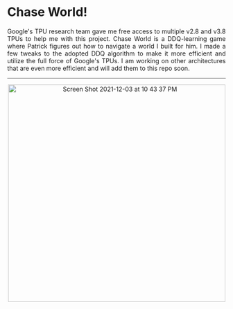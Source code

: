 # Chase World!

<p align='justify'>
Google's TPU research team gave me free access to multiple v2.8 and v3.8 TPUs to help me with this project. 
Chase World is a DDQ-learning game where Patrick figures out how to navigate a world I built for him. I made a few tweaks to the adopted DDQ algorithm to make it more efficient and utilize the full force of Google's TPUs. I am working on other architectures that are even more efficient and will add them to this repo soon.</p>

___
<div align="center">
<img width="501" alt="Screen Shot 2021-12-03 at 10 43 37 PM" src="https://user-images.githubusercontent.com/76665853/144695775-4fff5954-a3ad-4706-85e5-9755b38c238d.png">
</div>
